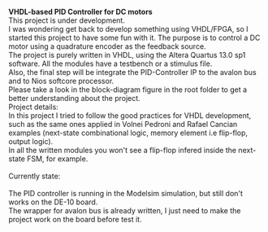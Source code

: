 <b> VHDL-based PID Controller for DC motors </b>
<br />
This project is under development. <br />
I was wondering get back to develop something using VHDL/FPGA, so I started this project to have some fun with it. The purpose is to control a DC motor using a quadrature encoder as the feedback source.
<br />
The project is purely written in VHDL, using the Altera Quartus 13.0 sp1 software. All the modules have a testbench or a stimulus file.
<br />
Also, the final step will be integrate the PID-Controller IP to the avalon bus and to Nios softcore processor.
<br />
Please take a look in the block-diagram figure in the root folder to get a better understanding about the project.
<br />
Project details: <br />
In this project I tried to follow the good practices for VHDL development, such as the same ones applied in Volnei Pedroni and Rafael Cancian examples (next-state combinational logic, memory element i.e flip-flop, output logic). <br />
In all the written modules you won't see a flip-flop infered inside the next-state FSM, for example.
 <br />
 <br />
Currently state: <br />
 <br />
The PID controller is running in the Modelsim simulation, but still don't works on the DE-10 board. <br />
The wrapper for avalon bus is already written, I just need to make the project work on the board before test it.<br />